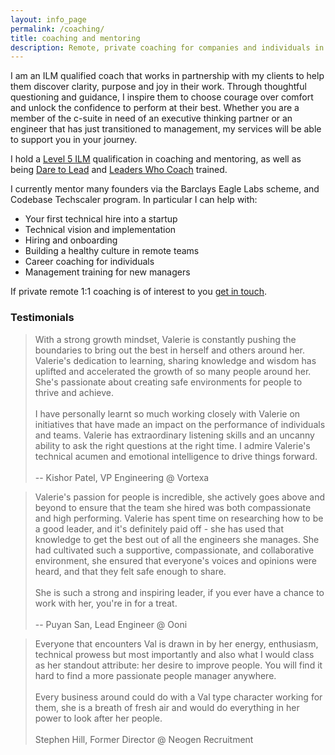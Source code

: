 ```yaml
---
layout: info_page
permalink: /coaching/
title: coaching and mentoring
description: Remote, private coaching for companies and individuals in tech from a leader with 15 years of experience. Hiring, onboarding, diversity and inclusion, line management, confidence, leadership, team performance and much more.
---
```

I am an ILM qualified coach that works in partnership with my clients to help them discover clarity, purpose and joy in their work. Through thoughtful questioning and guidance, I inspire them to choose courage over comfort and unlock the confidence to perform at their best. Whether you are a member of the c-suite in need of an executive thinking partner or an engineer that has just transitioned to management, my services will be able to support you in your journey.

I hold a [Level 5 ILM](https://www.britishschoolofcoaching.com/qualifications/ilm-level-5-coaching-mentoring/) qualification in coaching and mentoring, as well as being [Dare to Lead](https://brenebrown.com/hubs/dare-to-lead/) and [Leaders Who Coach](https://betterconversations.co/courses-programmes/leaders-who-coach/]) trained.

I currently mentor many founders via the Barclays Eagle Labs scheme, and Codebase Techscaler program. In particular I can help with:
* Your first technical hire into a startup
* Technical vision and implementation
* Hiring and onboarding
* Building a healthy culture in remote teams
* Career coaching for individuals
* Management training for new managers

If private remote 1:1 coaching is of interest to you <a href="mailto:coaching@outragedpinkracoon.com?subject=Coaching Inquiry from Website">get in touch</a>.

### Testimonials

> With a strong growth mindset, Valerie is constantly pushing the boundaries to bring out the best in herself and others around her. Valerie's dedication to learning, sharing knowledge and wisdom has uplifted and accelerated the growth of so many people around her. She's passionate about creating safe environments for people to thrive and achieve. <br><br>I have personally learnt so much working closely with Valerie on initiatives that have made an impact on the performance of individuals and teams. Valerie has extraordinary listening skills and an uncanny ability to ask the right questions at the right time. I admire Valerie's technical acumen and emotional intelligence to drive things forward.
<br><br> <span class='quote-author'> -- Kishor Patel, VP Engineering @ Vortexa <span>

> Valerie's passion for people is incredible, she actively goes above and beyond to ensure that the team she hired was both compassionate and high performing. Valerie has spent time on researching how to be a good leader, and it's definitely paid off - she has used that knowledge to get the best out of all the engineers she manages. She had cultivated such a supportive, compassionate, and collaborative environment, she ensured that everyone's voices and opinions were heard, and that they felt safe enough to share. <br><br> She is such a strong and inspiring leader, if you ever have a chance to work with her, you're in for a treat.
<br><br> <span class='quote-author'>-- Puyan San, Lead Engineer @ Ooni</span>

> Everyone that encounters Val is drawn in by her energy, enthusiasm, technical prowess but most importantly and also what I would class as her standout attribute: her desire to improve people. You will find it hard to find a more passionate people manager anywhere. <br><br> Every business around could do with a Val type character working for them, she is a breath of fresh air and would do everything in her power to look after her people.
<br><br> <span class='quote-author'>Stephen Hill, Former Director @ Neogen Recruitment<span>
